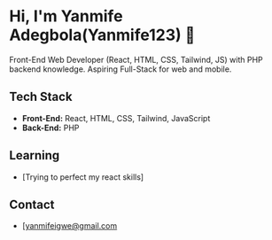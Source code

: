# Hi, I'm Yanmife Adegbola(Yanmife123) 👋

Front-End Web Developer (React, HTML, CSS, Tailwind, JS) with PHP backend knowledge. Aspiring Full-Stack for web and mobile.

## Tech Stack
* **Front-End:** React, HTML, CSS, Tailwind, JavaScript
* **Back-End:** PHP

## Learning

* [Trying to perfect my react skills]
  
## Contact
* [yanmifeigwe@gmail.com
<!---
Yanmife123/Yanmife123 is a ✨ special ✨ repository because its `README.md` (this file) appears on your GitHub profile.
You can click the Preview link to take a look at your changes.
--->
